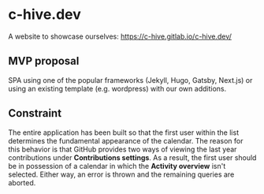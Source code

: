 # c-hive.dev

A website to showcase ourselves: https://c-hive.gitlab.io/c-hive.dev/

## MVP proposal

SPA using one of the popular frameworks (Jekyll, Hugo, Gatsby, Next.js) or using an existing template (e.g. wordpress) with our own additions.

## Constraint

The entire application has been built so that the first user within the list determines the fundamental appearance of the calendar. The reason for this behavior is that GitHub provides two ways of viewing the last year contributions under **Contributions settings**. As a result, the first user should be in possession of a calendar in which the **Activity overview** isn't selected. Either way, an error is thrown and the remaining queries are aborted.
